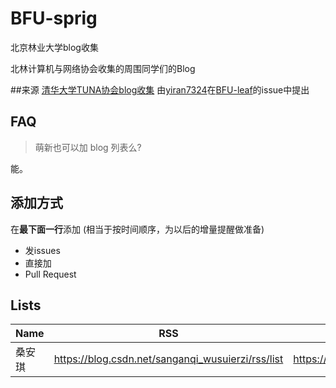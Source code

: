 # BFU-sprig
北京林业大学blog收集

北林计算机与网络协会收集的周围同学们的Blog

##来源
 [清华大学TUNA协会blog收集](https://github.com/tuna/blogroll)
   由[yiran7324](https://github.com/yiran7324)在[BFU-leaf](https://github.com/bljx/BFU-leaf)的issue中提出

## FAQ

> 萌新也可以加 blog 列表么?

能。


## 添加方式

在**最下面一行**添加 (相当于按时间顺序，为以后的增量提醒做准备)

 - 发issues
 - 直接加
 - Pull Request

## Lists

| Name | RSS | HTML |
| --   | --  | --   |
| 桑安琪 | https://blog.csdn.net/sanganqi_wusuierzi/rss/list | https://blog.csdn.net/sanganqi_wusuierzi |


